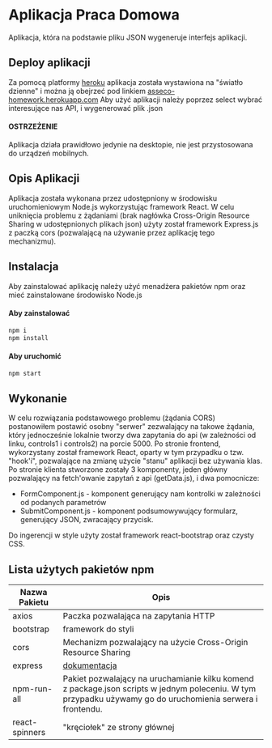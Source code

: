 # Aplikacja Praca Domowa

Aplikacja, która na podstawie pliku JSON wygeneruje interfejs aplikacji.

## Deploy aplikacji

Za pomocą platformy [heroku](https://dashboard.heroku.com/apps) aplikacja została wystawiona na "światło dzienne" i można ją obejrzeć pod linkiem [asseco-homework.herokuapp.com](https://asseco-homework.herokuapp.com/)
Aby użyć aplikacji należy poprzez select wybrać interesujące nas API, i wygenerować plik .json

#### OSTRZEŻENIE

Aplikacja działa prawidłowo jedynie na desktopie, nie jest przystosowana do urządzeń mobilnych.

## Opis Aplikacji

Aplikacja została wykonana przez udostępniony w środowisku uruchomieniowym Node.js wykorzystując framework React. W celu uniknięcia problemu z żądaniami (brak nagłówka Cross-Origin Resource Sharing w udostępnionych plikach json) użyty został framework Express.js z paczką cors (pozwalającą na używanie przez aplikację tego mechanizmu).

## Instalacja

Aby zainstalować aplikację należy użyć menadżera pakietów npm oraz mieć zainstalowane środowisko Node.js

#### Aby zainstalować

```bash
npm i
npm install
```

#### Aby uruchomić

```bash
npm start
```

## Wykonanie

W celu rozwiązania podstawowego problemu (żądania CORS) postanowiłem postawić osobny "serwer" zezwalający na takowe żądania, który jednocześnie lokalnie tworzy dwa zapytania do api (w zależności od linku, controls1 i controls2) na porcie 5000.
Po stronie frontend, wykorzystany został framework React, oparty w tym przypadku o tzw. "hook'i", pozwalające na zmianę użycie "stanu" aplikacji bez używania klas.
Po stronie klienta stworzone zostały 3 komponenty, jeden główny pozwalający na fetch'owanie zapytań z api (getData.js), i dwa pomocnicze:

- FormComponent.js - komponent generujący nam kontrolki w zależności od podanych parametrów
- SubmitComponent.js - komponent podsumowywujący formularz, generujący JSON, zwracający przycisk.

Do ingerencji w style użyty został framework react-bootstrap oraz czysty CSS.

## Lista użytych pakietów npm

| Nazwa Pakietu  | Opis                                                                                                                                                       |
| -------------- | ---------------------------------------------------------------------------------------------------------------------------------------------------------- |
| axios          | Paczka pozwalająca na zapytania HTTP                                                                                                                       |
| bootstrap      | framework do styli                                                                                                                                         |
| cors           | Mechanizm pozwalający na użycie Cross-Origin Resource Sharing                                                                                              |
| express        | [dokumentacja](https://expressjs.com/)                                                                                                                     |
| npm-run-all    | Pakiet pozwalający na uruchamianie kilku komend z package.json scripts w jednym poleceniu. W tym przypadku używamy go do uruchomienia serwera i frontendu. |
| react-spinners | "kręciołek" ze strony głównej                                                                                                                              |
